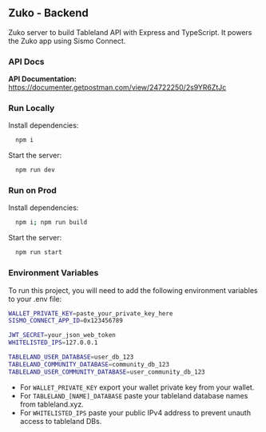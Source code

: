 ## Zuko - Backend

Zuko server to build Tableland API with Express and TypeScript. It powers the Zuko app using Sismo Connect.

### API Docs

**API Documentation:** https://documenter.getpostman.com/view/24722250/2s9YR6ZtJc

### Run Locally

Install dependencies:

```bash
  npm i
```

Start the server:

```bash
  npm run dev
```

### Run on Prod

Install dependencies:

```bash
  npm i; npm run build
```

Start the server:

```bash
  npm run start
```

### Environment Variables

To run this project, you will need to add the following environment variables to your .env file:

```bash
WALLET_PRIVATE_KEY=paste_your_private_key_here
SISMO_CONNECT_APP_ID=0x123456789

JWT_SECRET=your_json_web_token
WHITELISTED_IPS=127.0.0.1

TABLELAND_USER_DATABASE=user_db_123
TABLELAND_COMMUNITY_DATABASE=community_db_123
TABLELAND_USER_COMMUNITY_DATABASE=user_community_db_123
```

- For `WALLET_PRIVATE_KEY` export your wallet private key from your wallet.
- For `TABLELAND_[NAME]_DATABASE` paste your tableland database names from tableland.xyz.
- For `WHITELISTED_IPS` paste your public IPv4 address to prevent unauth access to tableland DBs.

